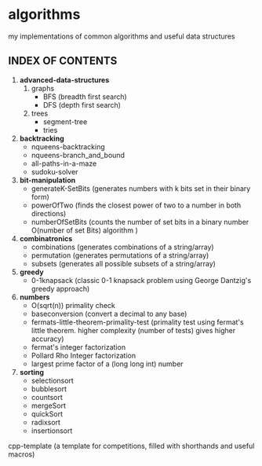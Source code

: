 # algorithms
my implementations of common algorithms and useful data structures


## INDEX OF CONTENTS
  1. **advanced-data-structures**
      1. graphs
          * BFS (breadth first search)
          * DFS (depth first search)
      2. trees
          * segment-tree
          * tries
  2. **backtracking**
      * nqueens-backtracking
      * nqueens-branch_and_bound
      * all-paths-in-a-maze
      * sudoku-solver
  3. **bit-manipulation**
      * generateK-SetBits (generates numbers with k bits set in their binary form)
      * powerOfTwo (finds the closest power of two to a number in both directions)
      * numberOfSetBits (counts the number of set bits in a binary number O(number of set Bits) algorithm )
  4. **combinatronics**
      * combinations (generates combinations of a string/array)
      * permutation (generates permutations of a string/array)
      * subsets (generates all possible subsets of a string/array)
  5. **greedy**
      * 0-1knapsack (classic 0-1 knapsack problem using George Dantzig's greedy approach)
  6. **numbers**
      * O(sqrt(n)) primality check
      * baseconversion (convert a decimal to any base)
      * fermats-little-theorem-primality-test (primality test using fermat's little theorem. higher complexity (number of tests) gives higher accuracy)
      * fermat's integer factorization
      * Pollard Rho Integer factorization
      * largest prime factor of a (long long int) number
  7. **sorting**
      * selectionsort
      * bubblesort
      * countsort
      * mergeSort
      * quickSort
      * radixsort
      * insertionsort
      
 cpp-template (a template for competitions, filled with shorthands and useful macros)
